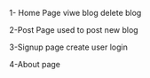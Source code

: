 1- Home Page
viwe blog 
delete blog

2-Post Page 
used to post new blog

3-Signup page
create user
login

4-About page

